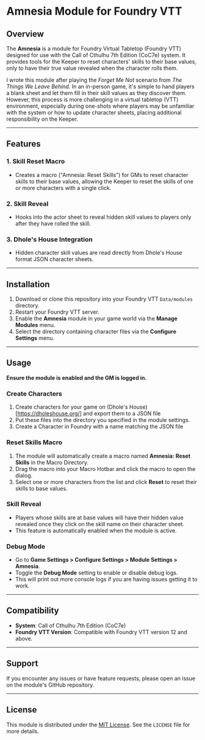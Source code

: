# Amnesia Module for Foundry VTT

## Overview

The **Amnesia** is a module for Foundry Virtual Tabletop (Foundry VTT) designed for use with the Call of Cthulhu 7th Edition (CoC7e) system. It provides tools for the Keeper to reset characters' skills to their base values, only to have their true value revealed when the character rolls them.

I wrote this module after playing the *Forget Me Not* scenario from *The Things We Leave Behind*. In an in-person game, it's simple to hand players a blank sheet and let them fill in their skill values as they discover them. However, this process is more challenging in a virtual tabletop (VTT) environment, especially during one-shots where players may be unfamiliar with the system or how to update character sheets, placing additional responsibility on the Keeper.

---

## Features

### 1. **Skill Reset Macro**
- Creates a macro ("Amnesia: Reset Skills") for GMs to reset character skills to their base values, allowing the Keeper to reset the skills of one or more characters with a single click.

### 2. **Skill Reveal**
- Hooks into the actor sheet to reveal hidden skill values to players only after they have rolled the skill.

### 3. **Dhole's House Integration**
- Hidden character skill values are read directly from Dhole's House format JSON character sheets.

---

## Installation

1. Download or clone this repository into your Foundry VTT `Data/modules` directory.
2. Restart your Foundry VTT server.
3. Enable the **Amnesia** module in your game world via the **Manage Modules** menu.
4. Select the directory containing character files via the **Configure Settings** menu.

---

## Usage

**Ensure the module is enabled and the GM is logged in.**

### Create Characters
1. Create characters for your game on (Dhole's House)[https://dholeshouse.org/] and export them to a JSON file
2. Put these files into the directory you specified in the module settings.
3. Create a Character in Foundry with a name matching the JSON file

### Reset Skills Macro
1. The module will automatically create a macro named **Amnesia: Reset Skills** in the Macro Directory.
2. Drag the macro into your Macro Hotbar and click the macro to open the dialog.
3. Select one or more characters from the list and click **Reset** to reset their skills to base values.

### Skill Reveal
- Players whose skills are at base values will have their hidden value revealed once they click on the skill name on their character sheet.
- This feature is automatically enabled when the module is active.

### Debug Mode
- Go to **Game Settings > Configure Settings > Module Settings > Amnesia**.
- Toggle the **Debug Mode** setting to enable or disable debug logs.
- This will print out more console logs if you are having issues getting it to work.

---

## Compatibility

- **System**: Call of Cthulhu 7th Edition (CoC7e)
- **Foundry VTT Version**: Compatible with Foundry VTT version 12 and above.

---

## Support

If you encounter any issues or have feature requests, please open an issue on the module's GitHub repository.

---

## License

This module is distributed under the [MIT License](https://opensource.org/licenses/MIT). See the `LICENSE` file for more details.